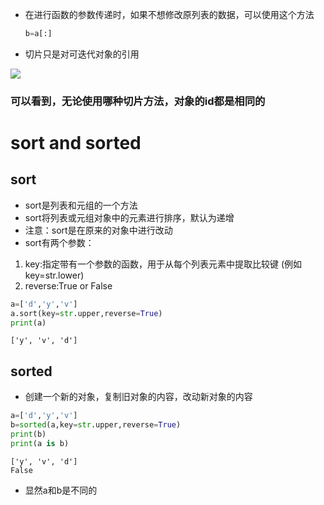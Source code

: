 * 在进行函数的参数传递时，如果不想修改原列表的数据，可以使用这个方法
   ```python
   b=a[:]
   ```
* 切片只是对可迭代对象的引用


![](https://cdn.jsdelivr.net/gh/JNchengge/image@master/1.PNG)

### 可以看到，无论使用哪种切片方法，对象的id都是相同的


# sort and sorted

## sort
- sort是列表和元组的一个方法
- sort将列表或元组对象中的元素进行排序，默认为递增
- 注意：sort是在原来的对象中进行改动
- sort有两个参数：
 1. key:指定带有一个参数的函数，用于从每个列表元素中提取比较键 (例如 key=str.lower)
 2. reverse:True or False

 ```python
a=['d','y','v']
a.sort(key=str.upper,reverse=True)
print(a)
 ```
 ```
['y', 'v', 'd']
 ```

## sorted
- 创建一个新的对象，复制旧对象的内容，改动新对象的内容
```python
a=['d','y','v']
b=sorted(a,key=str.upper,reverse=True)
print(b)
print(a is b)
```

```
['y', 'v', 'd']
False
```

- 显然a和b是不同的


